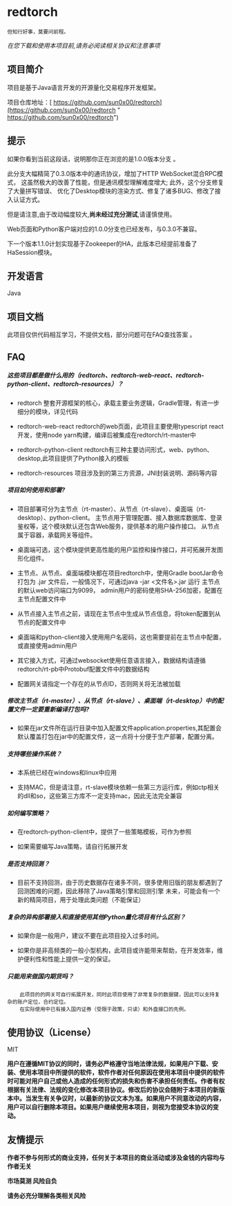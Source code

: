 # redtorch

`但知行好事，莫要问前程。`

*在您下载和使用本项目前,请务必阅读相关协议和注意事项*




## 项目简介

项目是基于Java语言开发的开源量化交易程序开发框架。

项目仓库地址：[ https://github.com/sun0x00/redtorch](https://github.com/sun0x00/redtorch " https://github.com/sun0x00/redtorch")

## 提示
如果你看到当前这段话，说明那你正在浏览的是1.0.0版本分支 。

此分支大幅精简了0.3.0版本中的通讯协议，增加了HTTP WebSocket混合RPC模式，
这虽然极大的改善了性能，但是通讯模型理解难度增大; 此外，这个分支修复了大量拼写错误、
优化了Desktop模块的渲染方式、修复了诸多BUG、修改了接入认证方式。

但是请注意,由于改动幅度较大,**尚未经过充分测试**,请谨慎使用。

Web页面和Python客户端对应的1.0.0分支也已经发布，与0.3.0不兼容。

下一个版本1.1.0计划实现基于Zookeeper的HA，此版本已经提前准备了HaSession模块。


## 开发语言
Java

## 项目文档
此项目仅供代码相互学习，不提供文档，部分问题可在FAQ查找答案 。

## FAQ

##### 这些项目都是做什么用的（redtorch、redtorch-web-react、redtorch-python-client、redtorch-resources）？

+ redtorch 整套开源框架的核心，承载主要业务逻辑，Gradle管理，有进一步细分的模块，详见代码


+ redtorch-web-react redtorch的web页面，此项目主要使用typescript react开发，使用node yarn构建，编译后被集成在redtorch/rt-master中


+ redtorch-python-client redtorch有三种主要访问形式，web、python、desktop,此项目提供了Python接入的模板


+ redtorch-resources 项目涉及到的第三方资源，JNI封装说明、源码等内容


##### 项目如何使用和部署?


+ 项目部署可分为主节点（rt-master）、从节点（rt-slave）、桌面端（rt-desktop）、python-client。
    主节点用于管理配置、接入数据库数据库、登录鉴权等，这个模块默认还包含Web服务，提供基本的用户操作接口。
    从节点属于容器，承载网关等组件。
  
+ 桌面端可选，这个模块提供更高性能的用户监控和操作接口，并可拓展开发图形化组件。 
  
+ 主节点、从节点、桌面端模块都在项目redtorch中，使用Gradle bootJar命令打包为 .jar 文件后，一般情况下，可通过java -jar <文件名>.jar 运行
    主节点的默认web访问端口为9099， admin用户的密码使用SHA-256加密，配置在主节点配置文件中
  
+ 从节点接入主节点之前，请现在主节点中生成从节点信息，将token配置到从节点的配置文件中 
  
+ 桌面端和python-client接入使用用户名密码，这也需要提前在主节点中配置，或直接使用admin用户 
  
+ 其它接入方式，可通过websocket使用任意语言接入，数据结构请遵循redtorch/rt-pb中Protobuf配置文件中的数据结构
  
+ 配置网关请指定一个存在的从节点ID，否则网关将无法被加载


##### 修改主节点（rt-master）、从节点（rt-slave）、桌面端（rt-desktop）中的配置文件一定要重新编译打包吗?


+ 如果在jar文件所在运行目录中加入配置文件application.properties,其配置会默认覆盖打包在jar中的配置文件，这一点将十分便于生产部署，配置分离。


##### 支持哪些操作系统？

+ 本系统已经在windows和linux中应用
  
+ 支持MAC，但是请注意，rt-slave模块依赖一些第三方运行库，例如ctp相关的dll和so，这些第三方库不一定支持mac，因此无法完全兼容


##### 如何编写策略？


+ 在redtorch-python-client中，提供了一些策略模板，可作为参照
    
+ 如果需要编写Java策略，请自行拓展开发


##### 是否支持回测？


+ 目前不支持回测，由于历史数据存在诸多不同，很多使用旧版的朋友都遇到了回测困难的问题，因此移除了Java策略引擎和回测引擎
    未来，可能会有一个新的精简项目，用于处理此类问题（不能保证）


##### 复杂的异构部署接入和直接使用其他Python量化项目有什么区别？

+ 如果你是一般用户，建议不要在此项目投入过多时间。 
  
+ 如果你是非高频类的一般小型机构，此项目或许能带来帮助，在开发效率，维护便利性和性能上提供一定的保证。


##### 只能用来做国内期货吗？
```
    此项目的的网关可自行拓展开发，同时此项目使用了非常复杂的数据键，因此可以支持复杂的账户定位，合约定位。
    在实际使用中已有接入国内证券（受限于政策，只读）和外盘接口的先例。
```


## 使用协议（License）
MIT

**用户在遵循MIT协议的同时，请务必严格遵守当地法律法规，如果用户下载、安装、使用本项目中所提供的软件，软件作者对任何原因在使用本项目中提供的软件时可能对用户自己或他人造成的任何形式的损失和伤害不承担任何责任。作者有权根据有关法律、法规的变化修改本项目协议。修改后的协议会随附于本项目的新版本中。当发生有关争议时，以最新的协议文本为准。如果用户不同意改动的内容，用户可以自行删除本项目。如果用户继续使用本项目，则视为您接受本协议的变动。**

## 友情提示

**作者不参与何形式的商业支持，任何关于本项目的商业活动或涉及金钱的内容均与作者无关**

**市场莫测 风险自负**

**请务必充分理解各类相关风险**